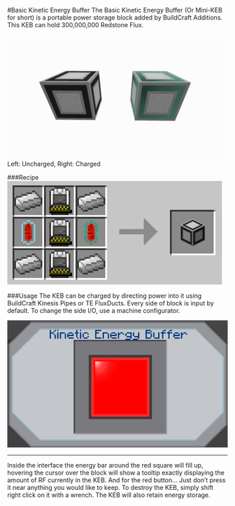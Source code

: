 #Basic Kinetic Energy Buffer
The Basic Kinetic Energy Buffer (Or Mini-KEB for short) is a portable power storage block added by BuildCraft Additions. This KEB can hold 300,000,000 Redstone Flux.

![KEB](../img/Blocks/KEB1/block.png)
Left: Uncharged, Right: Charged

###Recipe
![KEB](../img/Blocks/KEB1/recipe.png)

###Usage
The KEB can be charged by directing power into it using BuildCraft Kinesis Pipes or TE FluxDucts. Every side of block is input by default. To change the side I/O, use a machine configurator.  

![GUI](../img/Blocks/KEB1/gui.png)

---

Inside the interface the energy bar around the red square  will fill up, hovering the cursor over the block will show a tooltip exactly displaying the amount of RF currently in the KEB. And for the red button… Just don’t press it near anything you would like to keep.  To destroy the KEB, simply shift right click on it with a wrench. The KEB will also retain  energy storage. 